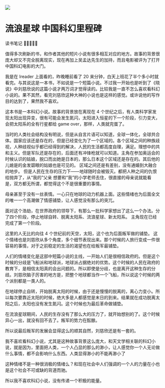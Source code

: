 ![](https://yoran-images-1256970527.cos.ap-guangzhou.myqcloud.com/%E6%B5%81%E6%B5%AA%E6%98%9F%E7%90%83%E5%B0%81%E9%9D%A2)

# 流浪星球 中国科幻里程碑

读书笔记 🌟🌟🌟🌟🌟

值得多次刷新的书，和作者其他的短片小说有很多相互对应的地方。故事的背景很庞大却又不完全脱离现实，现在再加上吴孟达先生的加持，而且电影被评为了打开中国科幻电影的大门。

我是在 Ireader 上面看的，昨晚睡前看了 20 来分钟，白天上班花了半个多小时就看完。与其说这是一本书，不如说是一个短篇小说。不过我一开始也是听到了《晓说》中刘慈欣说的这篇小说才两万词才觉得读的。比较我是一直不怎么喜欢看科幻小说的。果不其然，看完刘慈欣这种大神的小说也是这样的感觉。或许说他的写作目的达到了，果然我不喜欢。

这本书是一本科幻小说。故事的背景放在离现在 4 个世纪之后，有人类科学家发现太阳出现异变，很有可能会发生氮闪，太阳进入恒星的下一个阶段，引力变大，会把太阳系的全有行星都给 game over，那样，人类就完蛋了。

当时的人类社会结构没有明说，但是从自言片语可以知道，全球一体化，全球共合体。国家应该还是存在的，但是已经变化为了一个区域的。各个区域之间的种族歧视，人种歧视似乎都已经得到的解决，人民的生活都高度自理，满足。理想中的共和主义。但是军队还是存在的，后面还有冲锋枪就可以知道。主角在参加奥运会的时候认识的姑娘，脱口而出她是日本的，那么日本这个区域还是存在的。其后他的儿媳是的金发碧眼的姑娘也是可见的。 区域之间还是有差别，没有通婚到大融合的地步。
但是人民在生存的压力下——地球随时会被毁灭。都把人种之间的仇恨给抛弃了，从“我的”父亲 想要和“我”的小学老师去住，很直接的母亲说就能看是，双方都无所谓，都觉得这个不是很重要的事情。

母亲甚至于没有一丝表情。一心只在地球的动力机器上面。这些情绪也为后面全文的唯一一个高潮做了情感铺垫，让人感觉没有那么的突兀。

面对这个浩劫，在世界政府的领导下，有那么一批科学家想出了这么一个办法。分了四个阶段，停止地球自转、脱离太阳系、流浪星球、新太阳系。
主角现在已经完成了第一个阶段。

这里的人无比的向往 4 个世纪前的天空，太阳，这个也为后面叛军做的铺垫。
这个情绪也是刘慈欣从多个角度，多个细节表现出来。那个时候的人旅行变成一件很容易的事情，对于之前稳定的生活的渴望也在给叛军最铺垫。

人们的情绪变化是这部中短篇小说的主线，一开始人们是很相信政府的。但是这个时候的分歧是飞船派和地球派，地球派占据绝对的优势。这个时候的人民在政府的教育下，是相信太阳真的会出问题的。所以即使是分歧，也是离开这种生存的分歧。刘慈欣脑子厉害的地方是，把整个地球都当作一个飞船，所以说这个时候的两个派别都是一类人的。

在地球停止自转，开始脱离太阳的时候，由于还是慢慢的脱离的，离心力变小。所以每次要靠近太阳的时候，绝大多是人都感觉是末日的到来。结果就在成功脱离太阳之后，太阳也没有发生氮闪。这个时候也为最后革命做铺垫。

在流浪星球期间，人民的生存没有了那么大的压力了，就开始想别的了。这个时候异心一出，就没有回不去了。叛军的势力在酝酿。

所以说最后叛军的发展会显得这么的顺其自然，刘慈欣还是有一套的。

我不喜欢看科幻小说，尤其是这种故事背景这么庞大，和天文学相关联的科幻小说，就是因为，里面把人类，一个人凸显的那么的渺小，让人感觉你一个人无论做什么事情，都不会影响什么东西。人类显得渺小的不能再渺小了

这种情绪不是一种很消极的情绪么？和现在社会中人们强调的一个人的力量在小也是这个社会不可或缺的背道而驰。

所以我不喜欢科幻小说，没有传递一个积极的能量。
